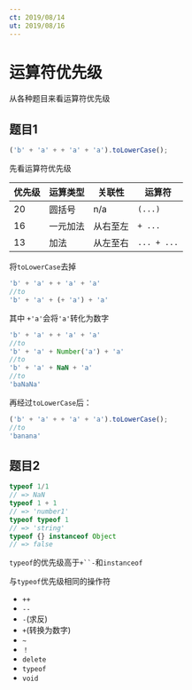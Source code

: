 ```yaml
---
ct: 2019/08/14
ut: 2019/08/16
---
```

# 运算符优先级

从各种题目来看运算符优先级

## 题目1

```javascript
('b' + 'a' + + 'a' + 'a').toLowerCase();
```

先看运算符优先级

| 优先级| 运算类型 | 关联性   | 运算符    |
|-------|----------|----------|-----------|
| 20    | 圆括号   | n/a      | `(...)`     |
| 16    | 一元加法 | 从右至左 | `+ ...`     |
| 13    | 加法     | 从左至右 | `... + ...` |

将`toLowerCase`去掉

```javascript
'b' + 'a' + + 'a' + 'a'
//to
'b' + 'a' + (+ 'a') + 'a'
```

其中 `+'a'`会将`'a'`转化为数字

```javascript
'b' + 'a' + + 'a' + 'a'
//to
'b' + 'a' + Number('a') + 'a'
//to
'b' + 'a' + NaN + 'a'
//to
'baNaNa'
```

再经过`toLowerCase`后：

```javascript
('b' + 'a' + + 'a' + 'a').toLowerCase();
//to
'banana'
```

## 题目2

```javascript
typeof 1/1
// => NaN
typeof 1 + 1
// => 'number1'
typeof typeof 1
// => 'string'
typeof {} instanceof Object
// => false
```

`typeof`的优先级高于`+``-`和`instanceof`

与`typeof`优先级相同的操作符

+ `++`
+ `--`
+ `-`(求反)
+ `+`(转换为数字)
+ `~`
+ `！`
+ `delete`
+ `typeof`
+ `void`
